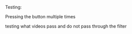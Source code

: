 Testing:

Pressing the button multiple times

testing what videos pass and do not pass through the filter
